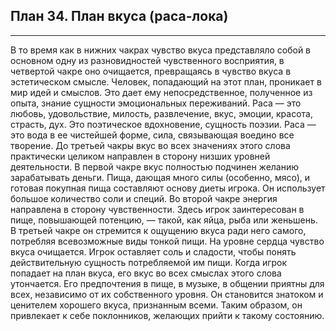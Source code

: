## План 34. План вкуса (раса-лока)


---
В то время как в нижних чакрах чувство вкуса представляло собой в основном одну из разновидностей чувственного восприятия, в четвертой чакре оно очищается, превращаясь в чувство вкуса в эстетическом смысле. Человек, попадающий на этот план, проникает в мир идей и смыслов. Это дает ему непосредственное, полученное из опыта, знание сущности эмоциональных переживаний. Раса — это любовь, удовольствие, милость, развлечение, вкус, эмоции, красота, страсть, дух. Это поэтическое вдохновение, сущность поэзии. Раса — это вода в ее чистейшей форме, сила, связывающая воедино все творение. До третьей чакры вкус во всех значениях этого слова практически целиком направлен в сторону низших уровней деятельности. В первой чакре вкус полностью подчинен желанию зарабатывать деньги. Пища, дающая много силы (особенно, мясо), и готовая покупная пища составляют основу диеты игрока. Он использует большое количество соли и специй. Во второй чакре энергия направлена в сторону чувственности. Здесь игрок заинтересован в пище, повышающей потенцию, — такой, как яйца, рыба или женьшень. В третьей чакре он стремится к ощущению вкуса ради него самого, потребляя всевозможные виды тонкой пищи. На уровне сердца чувство вкуса очищается. Игрок оставляет соль и сладости, чтобы понять действительную сущность потребляемой им пищи. Когда игрок попадает на план вкуса, его вкус во всех смыслах этого слова утончается. Его предпочтения в пище, в музыке, в общении приятны для всех, независимо от их собственного уровня. Он становится знатоком и ценителем хорошего вкуса, признанным всеми. Таким образом, он привлекает к себе поклонников, желающих прийти к такому состоянию.
